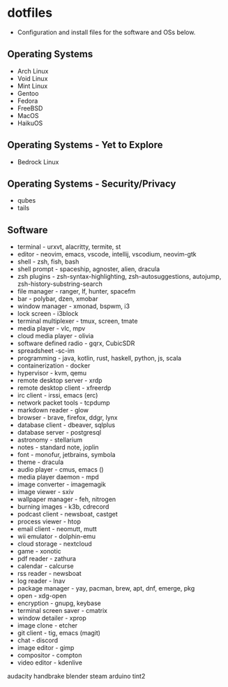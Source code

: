 # dotfiles

- Configuration  and install files for the software and OSs below.

## Operating Systems
- Arch Linux
- Void Linux
- Mint Linux
- Gentoo
- Fedora
- FreeBSD
- MacOS
- HaikuOS

## Operating Systems - Yet to Explore
- Bedrock Linux

## Operating Systems - Security/Privacy
- qubes
- tails

## Software
- terminal - urxvt, alacritty, termite, st
- editor - neovim, emacs, vscode, intellij, vscodium, neovim-gtk
- shell - zsh, fish, bash
- shell prompt - spaceship, agnoster, alien, dracula
- zsh plugins - zsh-syntax-highlighting, zsh-autosuggestions, autojump, zsh-history-substring-search
- file manager - ranger, lf, hunter, spacefm
- bar - polybar, dzen, xmobar
- window manager - xmonad, bspwm, i3
- lock screen - i3block
- terminal multiplexer - tmux, screen, tmate
- media player - vlc, mpv
- cloud media player - olivia
- software defined radio - gqrx, CubicSDR
- spreadsheet -sc-im
- programming - java, kotlin, rust, haskell, python, js, scala
- containerization - docker
- hypervisor - kvm, qemu
- remote desktop server - xrdp
- remote desktop client - xfreerdp
- irc client - irssi, emacs (erc)
- network packet tools - tcpdump
- markdown reader - glow
- browser - brave, firefox, ddgr, lynx
- database client - dbeaver, sqlplus
- database server - postgresql
- astronomy - stellarium
- notes - standard note, joplin
- font - monofur, jetbrains, symbola
- theme - dracula
- audio player - cmus, emacs ()
- media player daemon - mpd
- image converter - imagemagik
- image viewer - sxiv
- wallpaper manager - feh, nitrogen
- burning images - k3b, cdrecord
- podcast client - newsboat, castget
- process viewer - htop
- email client - neomutt, mutt
- wii emulator - dolphin-emu
- cloud storage - nextcloud
- game - xonotic
- pdf reader - zathura
- calendar - calcurse
- rss reader - newsboat
- log reader - lnav
- package manager - yay, pacman, brew, apt, dnf, emerge, pkg
- open - xdg-open
- encryption - gnupg, keybase
- terminal screen saver - cmatrix
- window detailer - xprop
- image clone - etcher
- git client - tig, emacs (magit)
- chat - discord
- image editor - gimp
- compositor - compton
- video editor - kdenlive

audacity
handbrake
blender
steam
arduino
tint2
